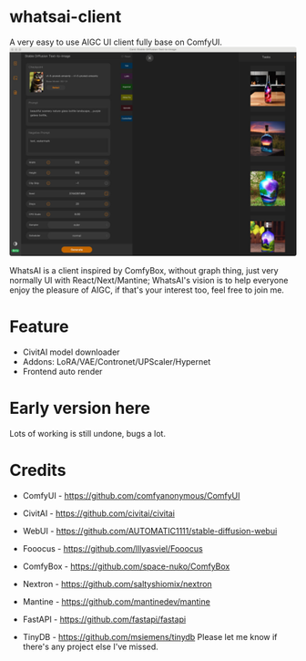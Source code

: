 # whatsai-client
A very easy to use AIGC UI client fully base on ComfyUI.
<img src="https://github.com/benchiong/whatsai-client/blob/main/images/whasai-cover.jpg">

WhatsAI is a client inspired by ComfyBox, without graph thing, just very normally UI with 
React/Next/Mantine;
WhatsAI's vision is to help everyone enjoy the pleasure of AIGC, if that's your interest too, feel free
to join me.

# Feature
* CivitAI model downloader
* Addons: LoRA/VAE/Contronet/UPScaler/Hypernet
* Frontend auto render

# Early version here
Lots of working is still undone, bugs a lot.

# Credits
- ComfyUI - https://github.com/comfyanonymous/ComfyUI
- CivitAI - https://github.com/civitai/civitai
- WebUI   - https://github.com/AUTOMATIC1111/stable-diffusion-webui
- Fooocus - https://github.com/lllyasviel/Fooocus
- ComfyBox - https://github.com/space-nuko/ComfyBox

- Nextron - https://github.com/saltyshiomix/nextron
- Mantine - https://github.com/mantinedev/mantine
- FastAPI - https://github.com/fastapi/fastapi
- TinyDB  - https://github.com/msiemens/tinydb
Please let me know if there's any project else I've missed.

